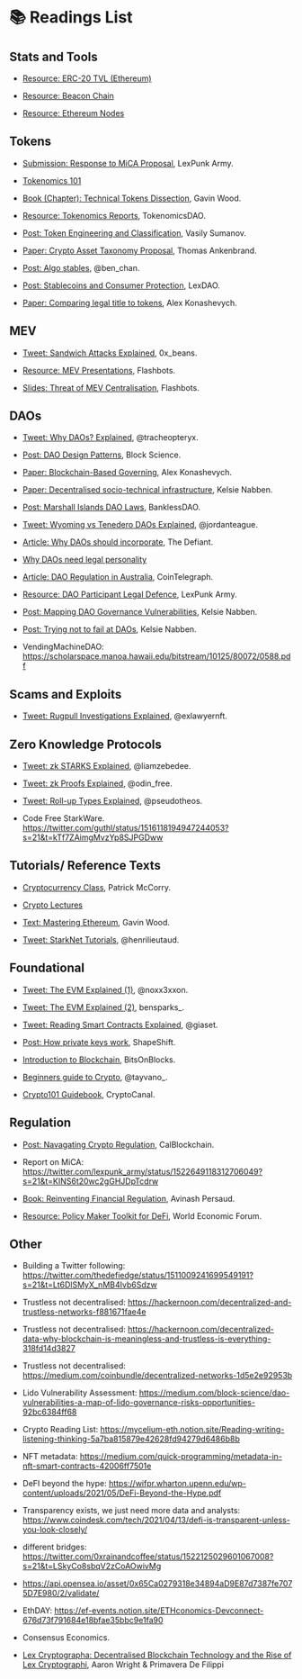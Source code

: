 # 📚 Readings List

## Stats and Tools

- [Resource: ERC-20 TVL (Ethereum)](https://ultrasound.money)

- [Resource: Beacon Chain](https://twitter.com/superphiz/status/1512770843285327875?s=21&t=RMgFuOl3LvGBK1rwFC_51Q)

- [Resource: Ethereum Nodes](https://www.ethernodes.org)


## Tokens
- [Submission: Response to MiCA Proposal](https://github.com/LeXpunK-Army/MiCA-GUIDANCE/blob/main/LexPunkMiCAReport.pdf), LexPunk Army. 

- [Tokenomics 101](https://every.to/almanack/tokenomics-101)

- [Book (Chapter): Technical Tokens Dissection](https://github.com/ethereumbook/ethereumbook/blob/develop/10tokens.asciidoc), Gavin Wood. 

- [Resource: Tokenomics Reports](https://tokenomicsdao.com/), TokenomicsDAO. 

- [Post: Token Engineering and Classification](https://ahitchhikers.substack.com/p/how-can-we-understand-and-classify), Vasily Sumanov. 

- [Paper: Crypto Asset Taxonomy Proposal](https://www.researchgate.net/publication/342262387_Proposal_for_a_Comprehensive_Crypto_Asset_Taxonomy), Thomas Ankenbrand.

- [Post: Algo stables](https://twitter.com/ben_chain/status/1524065802772787201?s=21&t=jJI5k159T7uIvAwzDx6w2g), @ben_chan.

- [Post: Stablecoins and Consumer Protection](https://lexdao.substack.com/p/stable-act-a-legal-engineers-perspective?s=r), LexDAO.

- [Paper: Comparing legal title to tokens](https://doi.org/10.1007/978-3-662-58820-8_23), Alex Konashevych.


## MEV

- [Tweet: Sandwich Attacks Explained](https://twitter.com/0x_beans/status/1505181554351378439?s=21), 0x_beans.

- [Resource: MEV Presentations](https://flashbots.notion.site/flashbots/mev-day-836f88806995412dabc1c7bb7ce4e830), Flashbots.

- [Slides: Threat of MEV Centralisation](https://docs.google.com/presentation/d/10I5nDokdO_KR94way-QfcD8ucroOLkHczSMOBWUMYME/edit#slide=id.p), Flashbots.  


## DAOs

- [Tweet: Why DAOs? Explained](https://twitter.com/tracheopteryx/status/1511000392552763399?s=21&t=6T-CG-32b7g-VBnH5RzN4A), @tracheopteryx.
 
- [Post: DAO Design Patterns](https://medium.com/block-science/dao-design-patterns-1193a694fb55), Block Science.

- [Paper: Blockchain-Based Governing](https://www.researchgate.net/profile/Yousef-Forti-2/publication/317638956_A_New_Model_for_E-Government_in_Local_Level_Administrations/links/5945306fa6fdccb93ab86fe6/A-New-Model-for-E-Government-in-Local-Level-Administrations.pdf#page=96), Alex Konashevych.

- [Paper: Decentralised socio-technical infrastructure](https://kelsienabben.substack.com/p/towards-a-model-of-resilience-in), Kelsie Nabben.

- [Post: Marshall Islands DAO Laws](https://banklessdao.substack.com/p/legal-entity-solutions-for-daos-decentralized?s=r), BanklessDAO. 

- [Tweet: Wyoming vs Tenedero DAOs Explained](https://twitter.com/jordanteague/status/1512074309346332674?s=21&t=B39F463eL-n-hOiRfTDGmQ), @jordanteague. 

- [Article: Why DAOs should incorporate](https://thedefiant.io/daos-unlimited-liability-risks/), The Defiant.

- [Why DAOs need legal personality](https://unchainedpodcast.com/can-a-dao-go-to-court-according-to-two-dao-legal-experts-probably/)

- [Article: DAO Regulation in Australia](https://cointelegraph.com/news/dao-regulation-in-australia-issues-and-solutions-part-1), CoinTelegraph. 

- [Resource: DAO Participant Legal Defence](), LexPunk Army.

- [Post: Mapping DAO Governance Vulnerabilities](https://kelsienabben.substack.com/p/dao-vulnerabilities-a-multi-scale), Kelsie Nabben.

- [Post: Trying not to fail at DAOs](https://kelsienabben.substack.com/p/experiments-in-algorithmic-governance), Kelsie Nabben.

- VendingMachineDAO: https://scholarspace.manoa.hawaii.edu/bitstream/10125/80072/0588.pdf


## Scams and Exploits

- [Tweet: Rugpull Investigations Explained](https://twitter.com/exlawyernft/status/1507194315675643925?s=21), @exlawyernft. 


## Zero Knowledge Protocols
         
- [Tweet: zk STARKS Explained](https://twitter.com/liamzebedee/status/1515985033856974851?s=21&t=kVDH-P-3pLilutH5iQAzeA), @liamzebedee.

- [Tweet: zk Proofs Explained](https://twitter.com/odin_free/status/1501914340986871813?s=21&t=kVDH-P-3pLilutH5iQAzeA), @odin_free. 

- [Tweet: Roll-up Types Explained](https://twitter.com/pseudotheos/status/1514242023171125249?s=21&t=ohcaoUjCc02tZK2l_0WhFA), @pseudotheos.

- Code Free StarkWare. https://twitter.com/guthl/status/1516118194947244053?s=21&t=kTf7ZAimgMvzYp8SJPGDww


## Tutorials/ Reference Texts
- [Cryptocurrency Class](https://cryptocurrencyclass.github.io), Patrick McCorry. 

- [Crypto Lectures](Cryptolectures.io)

- [Text: Mastering Ethereum](https://github.com/ethereumbook/ethereumbook), Gavin Wood.

- [Tweet: StarkNet Tutorials](https://twitter.com/henrilieutaud/status/1514875761685151755?s=21&t=kVDH-P-3pLilutH5iQAzeA), @henrilieutaud.


## Foundational

- [Tweet: The EVM Explained (1)](https://twitter.com/noxx3xxon/status/1498012273201360908?s=21), @noxx3xxon.

- [Tweet: The EVM Explained (2)](https://twitter.com/bensparks_/status/1513238520575537162?s=21&t=YCknE7QLcrNUUL2MBWIDRQ), bensparks_.

- [Tweet: Reading Smart Contracts Explained](https://twitter.com/giaset/status/1480684584253542404?s=21), @giaset. 

- [Post: How private keys work](https://shapeshift.com/library/unlocking-the-mysteries-of-private-keys), ShapeShift. 

- [Introduction to Blockchain](https://bitsonblocks.net/2015/09/09/gentle-introduction-blockchain-technology/), BitsOnBlocks.

- [Beginners guide to Crypto](https://twitter.com/tayvano_/status/1509380091184246784?s=21&t=_fY0rl40t5Jq3jz1CHVNHg), @tayvano_.

- [Crypto101 Guidebook](https://cryptocanal.org/wp-content/uploads/2021/12/Crypto-101-Guidebook-.pdf), CryptoCanal.


## Regulation

- [Post: Navagating Crypto Regulation](https://calblockchain.mirror.xyz/2jApCnHJElssho7cgZ6YXVVzkFV_AfpXttD_KBhq8TI), CalBlockchain. 

- Report on MiCA: https://twitter.com/lexpunk_army/status/1522649118312706049?s=21&t=KINS6t20wc2gGHJDpTcdrw

- [Book: Reinventing Financial Regulation](), Avinash Persaud.

- [Resource: Policy Maker Toolkit for DeFi](https://www3.weforum.org/docs/WEF_DeFi_Policy_Maker_Toolkit_2021.pdf), World Economic Forum. 


## Other

- Building a Twitter following: https://twitter.com/thedefiedge/status/1511009241699549191?s=21&t=Lt6DlSMyX_nMB4Ivb6Sdzw

- Trustless not decentralised: https://hackernoon.com/decentralized-and-trustless-networks-f881671fae4e

- Trustless not decentralised: https://hackernoon.com/decentralized-data-why-blockchain-is-meaningless-and-trustless-is-everything-318fd14d3827

- Trustless not decentralised: https://medium.com/coinbundle/decentralized-networks-1d5e2e92953b

- Lido Vulnerability Assessment: https://medium.com/block-science/dao-vulnerabilities-a-map-of-lido-governance-risks-opportunities-92bc6384ff68

- Crypto Reading List: https://mycelium-eth.notion.site/Reading-writing-listening-thinking-5a7ba815879e42628fd94279d6486b8b

- NFT metadata: https://medium.com/quick-programming/metadata-in-nft-smart-contracts-42006ff7501e

- DeFI beyond the hype: https://wifpr.wharton.upenn.edu/wp-content/uploads/2021/05/DeFi-Beyond-the-Hype.pdf

- Transparency exists, we just need more data and analysts: https://www.coindesk.com/tech/2021/04/13/defi-is-transparent-unless-you-look-closely/

- different bridges: https://twitter.com/0xrainandcoffee/status/1522125029601067008?s=21&t=LSkyCo8sbqV2zCoAOwivMg

- https://api.opensea.io/asset/0x65Ca0279318e34894aD9E87d7387fe7075D7E980/2/validate/ 

- EthDAY: https://ef-events.notion.site/ETHconomics-Devconnect-676d73f791684e18bfae35bbc9e1fa90

- Consensus Economics.

- [Lex Cryptographa: Decentralised Blockchain Technology and the Rise of Lex Cryptographi](https://deliverypdf.ssrn.com/delivery.php?ID=103001127120086069090073119091074064054034061037083025066004086010002124023064009120098060061014119026053121091072083096083126041004031050048093066006094096100028098042059073027083006102065001023088086123117024096003118126076028010012097101112015093082&EXT=pdf&INDEX=TRUE), Aaron Wright & Primavera De Filippi



